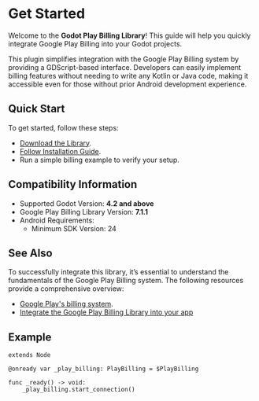 # Get Started
Welcome to the **Godot Play Billing Library**! This guide will help you quickly integrate Google Play Billing into your Godot projects.

This plugin simplifies integration with the Google Play Billing system by providing a GDScript-based interface. Developers can easily implement billing features without needing to write any Kotlin or Java code, making it accessible even for those without prior Android development experience.

## Quick Start

To get started, follow these steps:

- [Download the Library](./download).
- [Follow Installation Guide](./installation).
- Run a simple billing example to verify your setup.


## Compatibility Information

- Supported Godot Version: **4.2 and above**
- Google Play Billing Library Version: **7.1.1**
- Android Requirements:
    - Minimum SDK Version: 24


## See Also

To successfully integrate this library, it’s essential to understand the fundamentals of the Google Play Billing system. The following resources provide a comprehensive overview:

- [Google Play's billing system](https://developer.android.com/google/play/billing).
- [Integrate the Google Play Billing Library into your app](https://developer.android.com/google/play/billing/integrate)


## Example

```gdscript
extends Node

@onready var _play_billing: PlayBilling = $PlayBilling

func _ready() -> void:
    _play_billing.start_connection()
```
